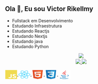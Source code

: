 ## Ola 👋, Eu sou Victor Rikellmy

- Fullstack em Desenvolvimento
- Estudando Infraestrutura
- Estudando Reactjs 
- Estudando Nextjs
- Estudando java 
- Estudando Python



<div align="center">
  <img src="https://camo.githubusercontent.com/ddbe573916c6d4c079c9611baecb66006835f3382c502924ee8809576697f557/68747470733a2f2f63646e2e6472696262626c652e636f6d2f75736572732f3233393735352f73637265656e73686f74732f343535373531352f30312d626f62612d666574745f737469636b65725f6461766567616d657a2e676966">
</div>

<div align="center">

  <a href="https://github.com/victorikellmy">

  <img height="180em" src="https://github-readme-stats.vercel.app/api?username=victorikellmy&show_icons=true&theme=dark&include_all_commits=true&count_private=true"/>

  <img height="180em" src="https://github-readme-stats.vercel.app/api/top-langs/?username=victorikellmy&layout=compact&langs_count=7&theme=dark"/>

</div>
  
  <div style="display: inline_block"><br>

  <img align="center" alt="Victor-Js" height="30" width="40"                         src="https://raw.githubusercontent.com/devicons/devicon/master/icons/javascript/javascript-plain.svg">

  <img align="center" alt="Victo-React" height="30" width="40" src="https://raw.githubusercontent.com/devicons/devicon/master/icons/react/react-original.svg">

  <img align="center" alt="Victo-HTML" height="30" width="40" src="https://raw.githubusercontent.com/devicons/devicon/master/icons/html5/html5-original.svg">

  <img align="center" alt="Victor-CSS" height="30" width="40" src="https://raw.githubusercontent.com/devicons/devicon/master/icons/css3/css3-original.svg">

  <img align="center" alt="Victo-JAVA" height="30" width="40" src="https://raw.githubusercontent.com/devicons/devicon/master/icons/java/java-original.svg">


</div>
  




